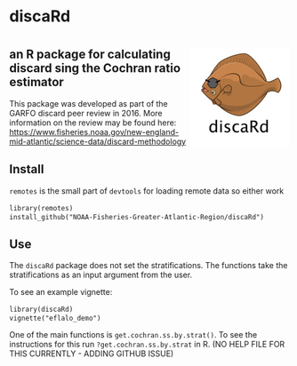 # discaRd

# <img src="docs/apple-touch-icon-180x180.png" align="right" />

## an R package for calculating discard sing the Cochran ratio estimator

This package was developed as part of the GARFO discard peer review in 2016. More information on the review may be found here: https://www.fisheries.noaa.gov/new-england-mid-atlantic/science-data/discard-methodology 

## Install
`remotes` is the small part of `devtools` for loading remote data so either work

```
library(remotes)
install_github("NOAA-Fisheries-Greater-Atlantic-Region/discaRd")
```

## Use

The `discaRd` package does not set the stratifications. The functions take the stratifications as an input argument from the user.

To see an example vignette:

```
library(discaRd)
vignette("eflalo_demo")
```

One of the main functions is `get.cochran.ss.by.strat()`. To see the instructions for this run `?get.cochran.ss.by.strat` in R. (NO HELP FILE FOR THIS CURRENTLY - ADDING GITHUB ISSUE)
